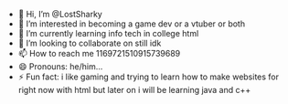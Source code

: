 - 👋 Hi, I’m @LostSharky
- 👀 I’m interested in becoming a game dev or a vtuber or both
- 🌱 I’m currently learning info tech in college html
- 💞️ I’m looking to collaborate on still idk
- 📫 How to reach me 1169721510915739689
- 😄 Pronouns: he/him...
- ⚡ Fun fact: i like gaming and trying to learn how to make websites for right now with html but later on i will be learning java and c++

<!---
LostSharky/LostSharky is a ✨ special ✨ repository because its `README.md` (this file) appears on your GitHub profile.
You can click the Preview link to take a look at your changes.
--->
